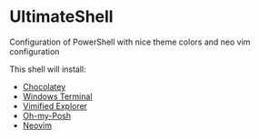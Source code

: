 # UltimateShell

Configuration of PowerShell with nice theme colors and neo vim configuration

This shell will install:

- [Chocolatey](https://chocolatey.org/)
- [Windows Terminal](https://www.microsoft.com/es-es/p/windows-terminal/9n0dx20hk701?rtc=1)
- [Vimified Explorer](https://github.com/sahilsehwag/AHK-VimifiedExplorer)
- [Oh-my-Posh](https://github.com/JanDeDobbeleer/oh-my-posh)
- [Neovim](https://neovim.io)

